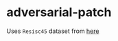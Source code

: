# adversarial-patch

Uses `Resisc45` dataset from [here](https://meta-album.github.io/datasets/RESISC.html)
